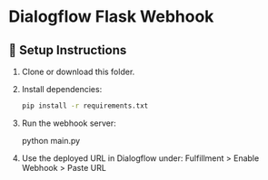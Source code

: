 # Dialogflow Flask Webhook

## 🔧 Setup Instructions

1. Clone or download this folder.
2. Install dependencies:

   ```bash
   pip install -r requirements.txt
3. Run the webhook server:

   python main.py
4. Use the deployed URL in Dialogflow under:
   Fulfillment > Enable Webhook > Paste URL